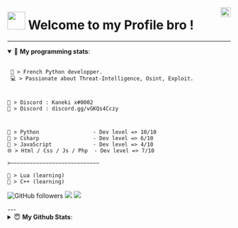 <a href="https://discord.gg/vGKQs4Cczy" target="_blank" rel="nofollow"><img align="right" alt="NTZ Server" width="22px" src="https://www.jing.fm/clipimg/full/243-2438094_discord-svg-chat-transparent-background-discord-logo-transparent.png" /></a>
---  
# <img src="https://github.com/TheDudeThatCode/TheDudeThatCode/blob/master/Assets/Hi.gif" width="40px"><b> Welcome to my Profile bro !</b>

----  
<details open> 
 <summary>🤖 <b>My programming stats</b>: </summary>
<br>

<!--START_SECTION:waka-->
```diff
 🚀 > French Python developper.
 💻 > Passionate about Threat-Intelligence, Osint, Exploit.
```
#
```
🤝 > Discord : Kaneki x#0002
📌 > Discord : discord.gg/vGKQs4Cczy
```
#
```
🐍 > Python                 - Dev level => 10/10
🌌 > Csharp                 - Dev level => 6/10
🌟 > JavaScript             - Dev level => 4/10
🌐 > Html / Css / Js / Php  - Dev level => 7/10

>~~~~~~~~~~~~~~~~~~~~~~~~~~~~

🔸 > Lua (learning)
🔸 > C++ (learning)
```

![GitHub followers](https://img.shields.io/github/followers/KanekiX2?style=social)
![](https://img.shields.io/github/stars/KanekiX2?style=social)
![](https://komarev.com/ghpvc/?username=KanekiX2&color=blue)

<!--END_SECTION:waka-->
</details>
---
<details>
 <summary> 😇 <b>My Github Stats</b>: </summary>
<br>
<p align = "center">
  <img src = "https://github-readme-stats.vercel.app/api?username=KanekiX2&show_icons=true&theme=tokyonight&line_height=27">
  <img src = "https://github-readme-stats.vercel.app/api/top-langs/?username=KanekiX2&hide=css,java,html&theme=tokyonight">
</p>
</details>
